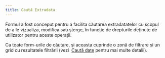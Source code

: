 ```yaml
---
title: Caută Extradata
---
```


Formul a fost conceput pentru a facilita căutarea extradatatelor cu scopul de a le vizualiza, modifica sau șterge, în funcție de drepturile deținute de utilizator pentru aceste operații.

Ca toate form-urile de căutare, și aceasta cuprinde o zonă de filtrare și un grid cu rezultatele filtrării (vezi  [Caută date](/docs/guide/common/operations-with-data/data-search-in-read-only-forms) pentru mai multe detalii).